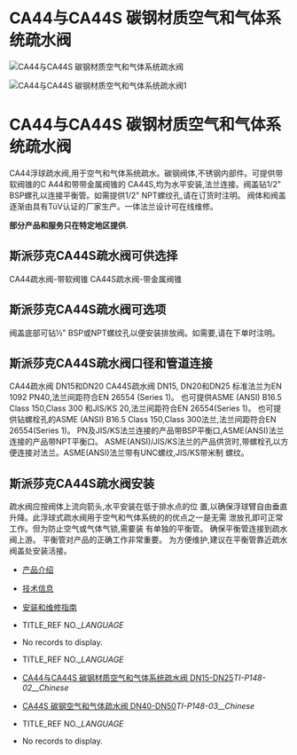 

# CA44与CA44S 碳钢材质空气和气体系统疏水阀

![CA44与CA44S 碳钢材质空气和气体系统疏水阀](/d/file/drain-traps/c54c34c34d499ceec49562b67e745092.jpg)

![CA44与CA44S 碳钢材质空气和气体系统疏水阀1](/d/file/drain-traps/c54c34c34d499ceec49562b67e745092.jpg)

# CA44与CA44S 碳钢材质空气和气体系统疏水阀

CA44浮球疏水阀,用于空气和气体系统疏水。碳钢阀体,不锈钢内部件。可提供带软阀锥的C A44和带带金属阀锥的 CA44S,均为水平安装,法兰连接。阀盖钻1/2” BSP螺孔以连接平衡管。如需提供1/2" NPT螺纹孔,请在订货时注明。 阀体和阀盖逐渐由具有TüV认证的厂家生产。一体法兰设计可在线维修。

**部分产品和服务只在特定地区提供.**

## 斯派莎克CA44S疏水阀可供选择

CA44疏水阀-带软阀锥 CA44S疏水阀-带金属阀锥

## 斯派莎克CA44S疏水阀可选项

阀盖底部可钻1⁄2" BSP或NPT螺纹孔以便安装排放阀。如需要,请在下单时注明。

## 斯派莎克CA44S疏水阀口径和管道连接

CA44疏水阀 DN15和DN20 CA44S疏水阀 DN15, DN20和DN25 标准法兰为EN 1092 PN40,法兰间距符合EN 26554 (Series 1)。 也可提供ASME (ANSI) B16.5 Class 150,Class 300 和JIS/KS 20,法兰间距符合EN 26554(Series 1)。 也可提供钻螺栓孔的ASME (ANSI) B16.5 Class 150,Class 300法兰,法兰间距符合EN 26554(Series 1)。 PN及JIS/KS法兰连接的产品带BSP平衡口,ASME(ANSI)法兰连接的产品带NPT平衡口。 ASME(ANSI)/JIS/KS法兰的产品供货时,带螺栓孔以方便连接对法兰。ASME(ANSI)法兰带有UNC螺纹,JIS/KS带米制 螺纹。

## 斯派莎克CA44S疏水阀安装

疏水阀应按阀体上流向箭头,水平安装在低于排水点的位 置,以确保浮球臂自由垂直升降。此浮球式疏水阀用于空气和气体系统的的优点之一是无需 泄放孔即可正常工作。但为防止空气或气体气锁,需要装 有单独的平衡管。 确保平衡管连接到疏水阀上游。 平衡管对产品的正确工作非常重要。 为方便维护,建议在平衡管靠近疏水阀盖处安装活接。

-   [产品介绍](javascript:navactive(1);)
-   [技术信息](javascript:navactive(2);)
-   [安装和维修指南](javascript:navactive(3);)

-   TITLE_REF NO.__LANGUAGE_
-   No records to display.

-   TITLE_REF NO.__LANGUAGE_
-   [CA44与CA44S 碳钢材质空气和气体系统疏水阀 DN15-DN25](/d/pdf/TI-P148-02-CA44与CA44S%20碳钢材质空气和气体系统疏水阀%20%20DN15-DN25.pdf)_TI-P148-02__Chinese_
-   [CA44S 碳钢空气和气体疏水阀 DN40-DN50](/d/pdf/TI-P148-03-CA44S%20碳钢空气和气体疏水阀%20DN40-DN50.pdf)_TI-P148-03__Chinese_

-   TITLE_REF NO.__LANGUAGE_
-   No records to display.
